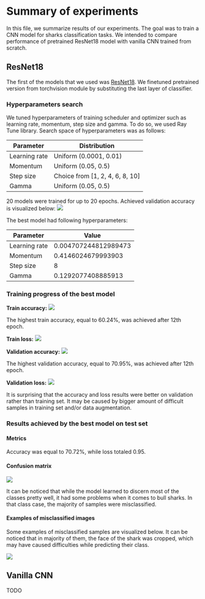 # Summary of experiments

In this file, we summarize results of our experiments.
The goal was to train a CNN model for sharks classification tasks.
We intended to compare performance of pretrained ResNet18 model with vanilla CNN trained from scratch.
## ResNet18

The first of the models that we used was [ResNet18](https://arxiv.org/abs/1512.03385).
We finetuned pretrained version from torchvision module by substituting the last layer of classifier.

### Hyperparameters search

We tuned hyperparameters of training scheduler and optimizer such as learning rate, momentum, step size and gamma.
To do so, we used Ray Tune library.
Search space of hyperparameters was as follows:

| Parameter     | Distribution                    |
|---------------|---------------------------------|
| Learning rate | Uniform (0.0001, 0.01)          |
| Momentum      | Uniform (0.05, 0.5)             |
| Step size     | Choice from [1, 2, 4, 6, 8, 10] |
| Gamma         | Uniform (0.05, 0.5)             |

20 models were trained for up to 20 epochs.
Achieved validation accuracy is visualized below:
![](../data/08_reporting/resnet/all_models_acc.png)

The best model had following hyperparameters: 

| Parameter     | Value                |
|---------------|----------------------|
| Learning rate | 0.004707244812989473 |
| Momentum      | 0.4146024679993903   |
| Step size     | 8                    |
| Gamma         | 0.1292077408885913   |

### Training progress of the best model

**Train accuracy:**
![](../data/08_reporting/resnet/train_acc.png)

The highest train accuracy, equal to 60.24%, was achieved after 12th epoch.

**Train loss:**
![](../data/08_reporting/resnet/train_loss.png)

**Validation accuracy:**
![](../data/08_reporting/resnet/val_acc.png)

The highest validation accuracy, equal to 70.95%, was achieved after 12th epoch.

**Validation loss:**
![](../data/08_reporting/resnet/val_loss.png)

It is surprising that the accuracy and loss results were better on validation rather than training set.
It may be caused by bigger amount of difficult samples in training set and/or data augmentation.

### Results achieved by the best model on test set

#### Metrics

Accuracy was equal to 70.72%, while loss totaled 0.95.

#### Confusion matrix

 ![](../data/08_reporting/resnet/confusion_matrix.png)

It can be noticed that while the model learned to discern most of the classes pretty well, it had some problems when it comes to bull sharks.
In that class case, the majority of samples were misclassified.

#### Examples of misclassified images

Some examples of misclassified samples are visualized below.
It can be noticed that in majority of them,
the face of the shark was cropped, which may have caused difficulties while predicting their class.

 ![](../data/08_reporting/resnet/misclassified.png)
 
## Vanilla CNN

TODO